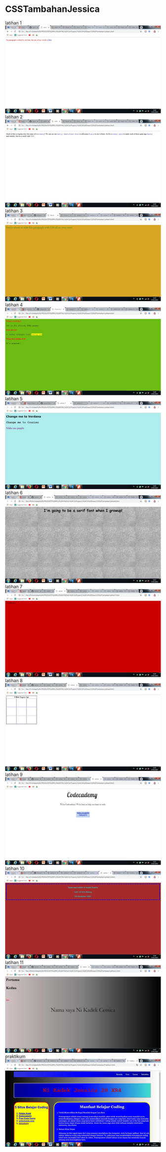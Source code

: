 # CSSTambahanJessica
latihan 1
![alt text](https://github.com/KadekJ/CSSTambahanJessica/blob/master/latihan%201.jpg)
latihan 2
![alt text](https://github.com/KadekJ/CSSTambahanJessica/blob/master/latihan%202.jpg)
latihan 3
![alt text](https://github.com/KadekJ/CSSTambahanJessica/blob/master/latihan%203.jpg)
latihan 4
![alt text](https://github.com/KadekJ/CSSTambahanJessica/blob/master/latihan%204.jpg)
latihan 5
![alt text](https://github.com/KadekJ/CSSTambahanJessica/blob/master/latihan%205.jpg)
latihan 6
![alt text](https://github.com/KadekJ/CSSTambahanJessica/blob/master/latihan%206.jpg)
latihan 7
![alt text](https://github.com/KadekJ/CSSTambahanJessica/blob/master/latihan%207.jpg)
latihan 8
![alt text](https://github.com/KadekJ/CSSTambahanJessica/blob/master/latihan%208.jpg)
latihan 9
![alt text](https://github.com/KadekJ/CSSTambahanJessica/blob/master/latihan%209.jpg)
latihan 10
![alt text](https://github.com/KadekJ/CSSTambahanJessica/blob/master/latihan%2010.jpg)
latihan 11
![alt text](https://github.com/KadekJ/CSSTambahanJessica/blob/master/latihan%2011.jpg)
praktikum
![alt text](https://github.com/KadekJ/CSSTambahanJessica/blob/master/praktikum.jpg)
